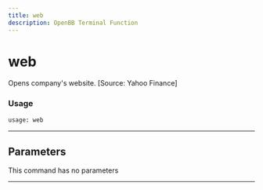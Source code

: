 ```yaml
---
title: web
description: OpenBB Terminal Function
---
```


# web

Opens company's website. [Source: Yahoo Finance]

### Usage

```python
usage: web
```

---

## Parameters

This command has no parameters


---
